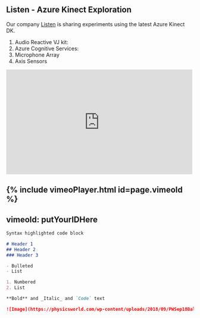 ## Listen - Azure Kinect Exploration

Our company [Listen](www.wearelisten.com) is sharing experiments using the latest Azure Kinect DK.

1. Audio Reactive VJ kit:
2. Azure Cognitive Services: 
3. Microphone Array
4. Axis Sensors

<div class="embed-container">
  <iframe
      src="https://player.vimeo.com/video/{{ include.id }}"
      width="500"
      height="281"
      frameborder="0"
      webkitallowfullscreen
      mozallowfullscreen
      allowfullscreen>
  </iframe>
</div>

{% include vimeoPlayer.html id=page.vimeoId %}
---
vimeoId: putYourIDHere
---


```markdown
Syntax highlighted code block

# Header 1
## Header 2
### Header 3

- Bulleted
- List

1. Numbered
2. List

**Bold** and _Italic_ and `Code` text

![Image](https://physicsworld.com/wp-content/uploads/2018/09/PWSep18Ball-noise_HERO-1024x576.jpg)
```


		




